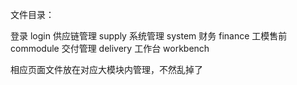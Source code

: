文件目录：

登录        login
供应链管理  supply
系统管理    system
财务        finance
工模售前    commodule
交付管理    delivery
工作台      workbench

相应页面文件放在对应大模块内管理，不然乱掉了
